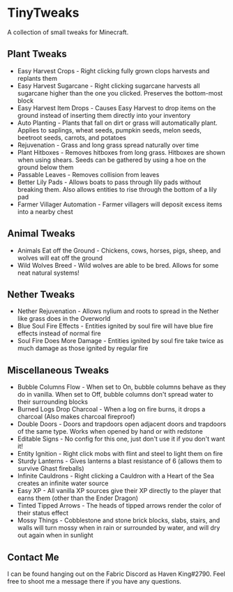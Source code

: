 # TinyTweaks
A collection of small tweaks for Minecraft.

## Plant Tweaks
* Easy Harvest Crops - Right clicking fully grown clops harvests and replants them
* Easy Harvest Sugarcane - Right clicking sugarcane harvests all sugarcane higher than the one you clicked. Preserves the bottom-most block
* Easy Harvest Item Drops - Causes Easy Harvest to drop items on the ground instead of inserting them directly into your inventory
* Auto Planting - Plants that fall on dirt or grass will automatically plant. Applies to saplings, wheat seeds, pumpkin seeds, melon seeds, beetroot seeds, carrots, and potatoes
* Rejuvenation - Grass and long grass spread naturally over time
* Plant Hitboxes - Removes hitboxes from long grass. Hitboxes are shown when using shears. Seeds can be gathered by using a hoe on the ground below them
* Passable Leaves - Removes collision from leaves
* Better Lily Pads - Allows boats to pass through lily pads without breaking them. Also allows entities to rise through the bottom of a lily pad
* Farmer Villager Automation - Farmer villagers will deposit excess items into a nearby chest

## Animal Tweaks
* Animals Eat off the Ground - Chickens, cows, horses, pigs, sheep, and wolves will eat off the ground
* Wild Wolves Breed - Wild wolves are able to be bred. Allows for some neat natural systems!

## Nether Tweaks
* Nether Rejuvenation - Allows nylium and roots to spread in the Nether like grass does in the Overworld
* Blue Soul Fire Effects - Entities ignited by soul fire will have blue fire effects instead of normal fire
* Soul Fire Does More Damage - Entities ignited by soul fire take twice as much damage as those ignited by regular fire 

## Miscellaneous Tweaks
* Bubble Columns Flow - When set to On, bubble columns behave as they do in vanilla. When set to Off, bubble columns don't spread water to their surrounding blocks
* Burned Logs Drop Charcoal - When a log on fire burns, it drops a charcoal (Also makes charcoal fireproof)
* Double Doors - Doors and trapdoors open adjacent doors and trapdoors of the same type. Works when opened by hand or with redstone
* Editable Signs - No config for this one, just don't use it if you don't want it!
* Entity Ignition - Right click mobs with flint and steel to light them on fire
* Sturdy Lanterns - Gives lanterns a blast resistance of 6 (allows them to survive Ghast fireballs)
* Infinite Cauldrons - Right clicking a Cauldron with a Heart of the Sea creates an infinite water source
* Easy XP - All vanilla XP sources give their XP directly to the player that earns them (other than the Ender Dragon)
* Tinted Tipped Arrows - The heads of tipped arrows render the color of their status effect
* Mossy Things - Cobblestone and stone brick blocks, slabs, stairs, and walls will turn mossy when in rain or surrounded by water, and will dry out again when in sunlight

## Contact Me
I can be found hanging out on the Fabric Discord as Haven King#2790. Feel free to shoot me a message there if you have any questions.
